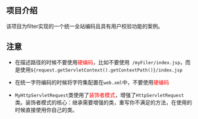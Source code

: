 ## 项目介绍
该项目为filter实现的一个统一全站编码且具有用户校验功能的案例。
## 注意
* 在描述路径的时候不要使用<font color='red'>硬编码</font>，比如不要使用``` /myFiler/index.jsp```，而是使用```${request.getServletContext().getContextPath()}/index.jsp```
* 在统一字符编码的时候将字符集配置在```web.xml```中，不要使用<font color='red'>硬编码</font>

* ```MyHttpServletRequest```类使用了<font color='red'>装饰者模式</font>，增强了```HttpServletRequest```类。装饰者模式的核心：继承需要增强的类，重写你不满足的方法，在使用的时候直接使用你自己的类。
